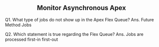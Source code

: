 <h2 align=center>Monitor Asynchronous Apex</h2>

Q1. What type of jobs do not show up in the Apex Flex Queue?
Ans. Future Method Jobs

Q2. Which statement is true regarding the Flex Queue?
Ans. Jobs are processed first-in first-out
